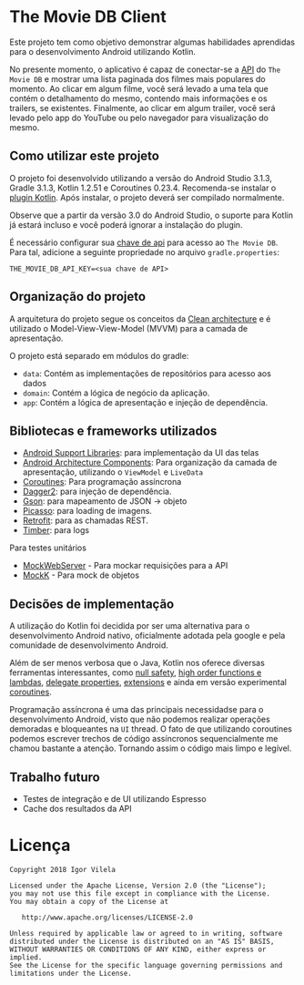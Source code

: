 # The Movie DB Client

Este projeto tem como objetivo demonstrar algumas habilidades aprendidas para o desenvolvimento Android utilizando Kotlin.

No presente momento, o aplicativo é capaz de conectar-se a [API](https://developers.themoviedb.org/3) do `The Movie DB` e mostrar uma lista paginada dos filmes mais populares do momento. Ao clicar em algum filme, você será levado a uma tela que contém o detalhamento do mesmo, contendo mais informações e os trailers, se existentes. Finalmente, ao clicar em algum trailer, você será levado pelo app do YouTube ou pelo navegador para visualização do mesmo.

## Como utilizar este projeto

O projeto foi desenvolvido utilizando a versão do Android Studio 3.1.3, Gradle 3.1.3, Kotlin 1.2.51 e Coroutines 0.23.4. Recomenda-se instalar o [plugin Kotlin](https://kotlinlang.org/docs/tutorials/kotlin-android.html). Após instalar, o projeto deverá ser compilado normalmente. 

Observe que a partir da versão 3.0 do Android Studio, o suporte para Kotlin já estará incluso e você poderá ignorar a instalação do plugin.

É necessário configurar sua [chave de api](https://www.themoviedb.org/documentation/api) para acesso ao `The Movie DB`. Para tal, adicione a seguinte propriedade no arquivo `gradle.properties`:

```
THE_MOVIE_DB_API_KEY=<sua chave de API>
```

## Organização do projeto

A arquitetura do projeto segue os conceitos da [Clean architecture](https://8thlight.com/blog/uncle-bob/2012/08/13/the-clean-architecture.html) e é utilizado o Model-View-View-Model (MVVM) para a camada de apresentação.

O projeto está separado em módulos do gradle:

- `data`: Contém as implementações de repositórios para acesso aos dados
- `domain`: Contém a lógica de negócio da aplicação.
- `app`: Contém a lógica de apresentação e injeção de dependência.

## Bibliotecas e frameworks utilizados

- [Android Support Libraries](https://developer.android.com/topic/libraries/support-library/index.html): para implementação da UI das telas
- [Android Architecture Components](https://developer.android.com/topic/libraries/architecture/): Para organização da camada de apresentação, utilizando o `ViewModel` e `LiveData`
- [Coroutines](https://github.com/Kotlin/kotlinx.coroutines): Para programação assíncrona
- [Dagger2](https://github.com/google/dagger): para injeção de dependência.
- [Gson](https://github.com/google/gson): para mapeamento de JSON -> objeto
- [Picasso](https://github.com/square/picasso): para loading de imagens.
- [Retrofit](http://square.github.io/retrofit/): para as chamadas REST.
- [Timber](https://github.com/JakeWharton/timber): para logs

Para testes unitários
- [MockWebServer](https://github.com/square/okhttp/tree/master/mockwebserver) - Para mockar requisições para a API
- [MockK](https://github.com/mockk/mockk) - Para mock de objetos

## Decisões de implementação

A utilização do Kotlin foi decidida por ser uma alternativa para o desenvolvimento Android nativo, oficialmente adotada pela google e pela comunidade de desenvolvimento Android. 

Além de ser menos verbosa que o Java, Kotlin nos oferece diversas ferramentas interessantes, como [null safety](https://kotlinlang.org/docs/reference/null-safety.html), [high order functions e lambdas](https://kotlinlang.org/docs/reference/lambdas.html), [delegate properties](https://kotlinlang.org/docs/reference/delegated-properties.html), [extensions](https://kotlinlang.org/docs/reference/extensions.html) e ainda em versão experimental [coroutines](https://github.com/Kotlin/kotlinx.coroutines).

Programação assíncrona é uma das principais necessidadse para o desenvolvimento Android, visto que não podemos realizar operações demoradas e bloqueantes na `UI` thread. O fato de que utilizando coroutines podemos escrever trechos de código assíncronos sequencialmente me chamou bastante a atenção. Tornando assim o código mais limpo e legível.

## Trabalho futuro

- Testes de integração e de UI utilizando Espresso
- Cache dos resultados da API

# Licença

    Copyright 2018 Igor Vilela

    Licensed under the Apache License, Version 2.0 (the "License");
    you may not use this file except in compliance with the License.
    You may obtain a copy of the License at

       http://www.apache.org/licenses/LICENSE-2.0

    Unless required by applicable law or agreed to in writing, software
    distributed under the License is distributed on an "AS IS" BASIS,
    WITHOUT WARRANTIES OR CONDITIONS OF ANY KIND, either express or implied.
    See the License for the specific language governing permissions and
    limitations under the License.
